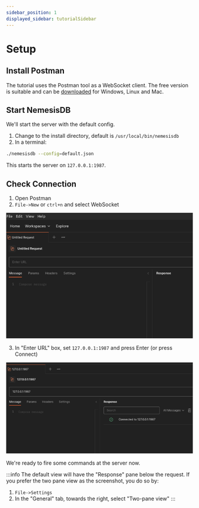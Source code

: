 ```yaml
---
sidebar_position: 1
displayed_sidebar: tutorialSidebar
---
```


# Setup

## Install Postman
The tutorial uses the Postman tool as a WebSocket client. The free version is suitable and can be [downloaded](https://www.postman.com/downloads/) for Windows, Linux and Mac.

## Start NemesisDB

We'll start the server with the default config.

1. Change to the install directory, default is `/usr/local/bin/nemesisdb`
2. In a terminal:

```bash title="Start server"
./nemesisdb --config=default.json
```

This starts the server on `127.0.0.1:1987`.


## Check Connection

1. Open Postman
2. `File->New` or `ctrl+n` and select WebSocket

![](img/postman_newwebsocket.png)


3. In "Enter URL" box, set `127.0.0.1:1987` and press Enter (or press Connect)

![](img/postman_connected.png)


We're ready to fire some commands at the server now.


:::info
The default view will have the "Response" pane below the request. If you prefer the two pane view as the screenshot, you do so by:

1. `File->Settings`
2. In the "General" tab, towards the right, select "Two-pane view"
:::
